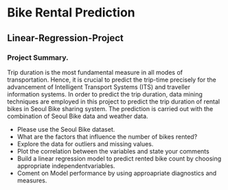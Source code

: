 # Bike Rental Prediction

## Linear-Regression-Project
### Project Summary.
Trip duration is the most fundamental measure in all modes of transportation. Hence, it is crucial to predict the trip-time precisely for the advancement of Intelligent Transport Systems (ITS) and traveller information systems. In order to predict the trip duration, data mining techniques are employed in this project to predict the trip duration of rental bikes in Seoul Bike sharing system. The prediction is carried out with the combination of Seoul Bike data and weather data.

- Please use the Seoul Bike dataset.
- What are the factors that influence the number of bikes rented?
- Explore the data for outliers and missing values.
- Plot the correlation between the variables and state your comments
- Build a linear regression model to predict rented bike count by choosing appropriate independentvariables.
- Coment on Model performance by using approapriate diagnostics and measures.
